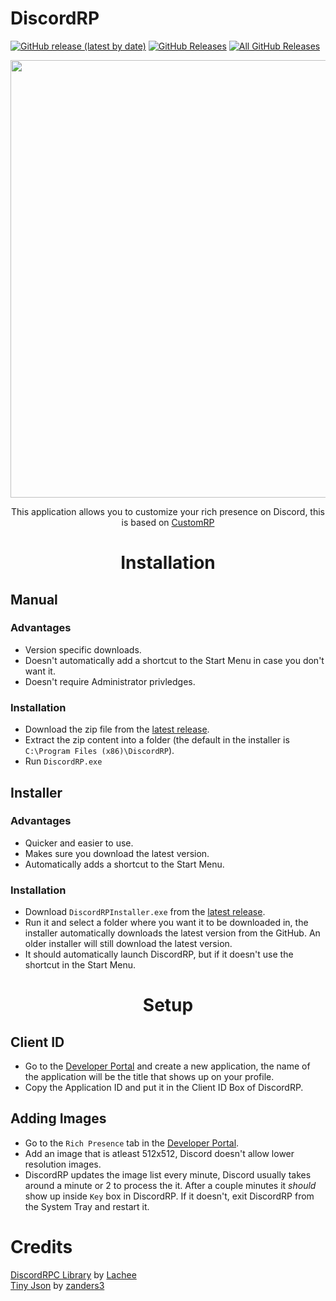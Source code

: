  # DiscordRP

<p>
  <a href="https://github.com/ghostkiller967/DiscordRP/releases/latest"><img alt="GitHub release (latest by date)" src="https://img.shields.io/github/v/tag/ghostkiller967/DiscordRP?color=19e2e2&label=latest&logo=github"></a>
  <a href="https://github.com/ghostkiller967/DiscordRP/releases/latest"><img alt="GitHub Releases" src="https://img.shields.io/github/downloads/ghostkiller967/DiscordRP/latest/total?color=19e2e2&label=downloads&logo=github"></a>
  <a href="https://github.com/ghostkiller967/DiscordRP/releases"><img alt="All GitHub Releases" src="https://img.shields.io/github/downloads/ghostkiller967/DiscordRP/total?color=19e2e2&label=total%20downloads&logo=github"></a>
</p>

<p align="center">
  <img src="https://i.imgur.com/DENM02V.png" width="700">
  <p align="center">
This application allows you to customize your rich presence on Discord, this is based on
<a href="https://github.com/maximmax42/Discord-CustomRP">CustomRP</a>
  </p>
</p>

<h1 align="center">Installation</h1>

## Manual

### Advantages
* Version specific downloads.
* Doesn't automatically add a shortcut to the Start Menu in case you don't want it.
* Doesn't require Administrator privledges.

### Installation
* Download the zip file from the [latest release](https://github.com/rasvetovvv/DiscordRP/releases/latest).
* Extract the zip content into a folder (the default in the installer is `C:\Program Files (x86)\DiscordRP`).
* Run `DiscordRP.exe`

## Installer

### Advantages
* Quicker and easier to use.
* Makes sure you download the latest version.
* Automatically adds a shortcut to the Start Menu.

### Installation
* Download `DiscordRPInstaller.exe` from the [latest release](https://github.com/sten-code/DiscordRP/releases/latest).
* Run it and select a folder where you want it to be downloaded in, the installer automatically downloads 
the latest version from the GitHub. An older installer will still download the latest version.
* It should automatically launch DiscordRP, but if it doesn't use the shortcut in the Start Menu.

<h1 align="center">Setup</h1>

## Client ID
* Go to the [Developer Portal](https://discord.com/developers/applications) and create a new application, the name of the application will be the title that shows up on your profile.
* Copy the Application ID and put it in the Client ID Box of DiscordRP.

## Adding Images
* Go to the `Rich Presence` tab in the [Developer Portal](https://discord.com/developers/applications).
* Add an image that is atleast 512x512, Discord doesn't allow lower resolution images.
* DiscordRP updates the image list every minute, Discord usually takes around a minute or 2 to process the it. After a couple minutes it *should* show up inside `Key` box in DiscordRP. If it doesn't, exit DiscordRP from the System Tray and restart it.

# Credits
[DiscordRPC Library](https://github.com/Lachee/discord-rpc-csharp) by [Lachee](https://github.com/Lachee) 
</br>
[Tiny Json](https://github.com/zanders3/json) by [zanders3](https://github.com/zanders3)

